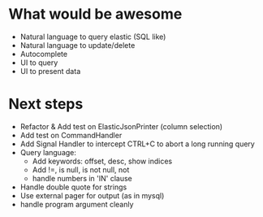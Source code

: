 # What would be awesome
- Natural language to query elastic (SQL like)
- Natural language to update/delete
- Autocomplete
- UI to query
- UI to present data


# Next steps
- Refactor & Add test on ElasticJsonPrinter (column selection)
- Add test on CommandHandler
- Add Signal Handler to intercept CTRL+C to abort a long running query
- Query language:
  - Add keywords: offset, desc, show indices
  - Add !=, is null, is not null, not
  - handle numbers in 'IN' clause
- Handle double quote for strings
- Use external pager for output (as in mysql)
- handle program argument cleanly


